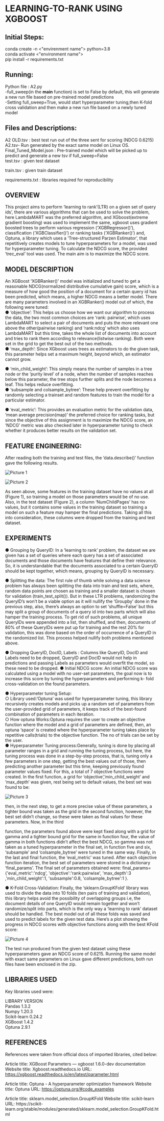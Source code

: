 # LEARNING-TO-RANK USING XGBOOST

## Initial Steps:
 
conda create -n <"envirenment name"> python=3.8 <br>
conda activate <"environment name"> <br>
pip install -r requirements.txt

## Running:

Python file : A2.py <br>
-full_sweep(in the __main__ function) is set to False by default, this will generate a new run file based on pre-trained model predictions <br>
-Setting full_sweep=True, would start hyperparameter tuning,then K-fold cross validation and then make a new run file
	based on a newly tuned model

## Files and Descriptions:


A2 OLD.tsv : best test run out of the three sent for scoring (NDCG 0.6215) <br>
A2.tsv- Run generated by the exact same model on Linux OS. <br>
Final_Tuned_Model.json : Pre-trained model which will be picked up to predict and generate a new 
			tsv if full_sweep=False <br>
test.tsv : given test dataset <br>
	
train.tsv : given train dataset <br>

requirements.txt : libraries required for reproducibility
## OVERVIEW
This project aims to perform ‘learning to rank’(LTR) on a given set of query ids’, there are various algorithms that can be used to solve the problem, here LambdaMART was the preferred algorithm, and XGboost(extreme gradient boosting) was used to implement the same, xgboost uses gradient boosted trees to perform various regression (‘XGBRegressor()’), classification (‘XGBClassifier()’) or ranking tasks (‘XGBRanker()’) and, Optuna, a library which uses a ‘Tree-structured Parzen Estimator’, that repetitively creates models to tune hyperparameters for a model, was used for hyperparameter tuning. To calculate the NDCG score, the provided ‘trec_eval’ tool was used. The main aim is to maximize the NDCG score.
## MODEL DESCRIPTION
An XGBoost ‘XGBRanker()’ model was initialized and tuned to get a reasonable NDCG(normalized distributive cumulative gain) score, which is a measure of how good the position of a document for a certain query id has been predicted, which means, a higher NDCG means a better model. There are many parameters involved in an XGBRanker() model out of which, the following were tuned: <br>
●	‘objective’: This helps us choose how we want our algorithm to process the data, the two most common choices are ‘rank: pairwise’, which uses LambdaMART to select a pair of documents and puts the more relevant one above the other(pairwise ranking) and ‘rank:ndcg’ which also uses LambdaMART but this time, takes the whole list of documents into account and tries to rank them according to relevance(listwise ranking). Both were set in the grid to get the best out of the two methods. <br>
●	‘max_depth’: Since XGboost uses trees as estimators to do the given task, this parameter helps set a maximum height, beyond which, an estimator cannot grow. <br>

●	‘min_child_weight’: This simply means the number of samples in a tree node or the ‘purity level’ of a node, when the number of samples reaches below this parameter, the tree stops further splits and the node becomes a leaf. This helps reduce overfitting. <br>
●	‘subsample and colsample_bytree’: These help prevent overfitting by randomly selecting a trainset and random features to train the model for a particular estimator. <br>

●	‘eval_metric’: This provides an evaluation metric for the validation data, ‘mean average precision(map)’ the preferred choice for ranking tasks, but since the objective of this assignment is to maximize the NDCG score, an ‘NDCG’ metric was also checked later in hyperparameter tuning to check whether it produces better results on the validation set.
 
## FEATURE ENGINEERING:

After reading both the training and test files, the ‘data.describe()’ function gave the
following results.

![Picture 1](https://github.com/29xghost/Learning-to-Rank-XGBoost-Optuna/blob/main/Images/Picture1.jpg)

![Picture 2](https://github.com/29xghost/Learning-to-Rank-XGBoost-Optuna/blob/main/Images/Picture2.jpg)



As seen above, some features in the training dataset have no values at all (Figure 1), so training a model on those parameters would be of no use. Also, in the test dataset (Figure 2), a column ‘NumChildPages’ has no values, but it contains some values in the training dataset so training a model on such a feature may hamper the final predictions.
Taking all this into consideration, these columns were dropped from the training and test dataset.
## EXPERIMENTS
●	Grouping by QueryID:
In a ‘learning to rank’ problem, the dataset we are given has a set of queries where each query has a set of associated documents and those documents have features that define their relevance. So, it is understandable that the documents associated to a certain QueryID should be kept together, which means, grouping by QueryID is necessary.
 
●	Splitting the data:
The first rule of thumb while solving a data science problem has always been splitting the data into train and test sets, where, random data points are chosen as training and a smaller dataset is chosen for validation (train_test_split()). But in these LTR problems, randomizing the QueryID’s won’t be a viable option as it will nullify the ‘Groupby’ done in the previous step, also, there’s always an option to set ‘shuffle=False’ but this may split a group of documents of a query id into two parts which will also hamper the training process. To get rid of such problems, all unique QueryIDs were appended into a list, then shuffled, and then, documents of 80% of these QueryIDs were put up for training and the rest 20% for validation, this was done based on the order of occurrence of a QueryID in the randomized list. This process helped nullify both problems mentioned above.

●	Dropping QueryID, DocID, Labels : Columns like QueryID, DocID and Labels need to be dropped, QueryID and DocID would not help in predictions and passing Labels as parameters would overfit the model, so these need to be dropped.
●	Initial NDCG score:
An initial NDCG score was calculated using a model with no user-set parameters, the goal now is to increase this score by tuning the hyperparameters and performing k- fold cross-validation on the found parameters.

●	Hyperparameter tuning Setup: <br>
○	Library used:‘Optuna’ was used for hyperparameter tuning, this library recursively creates models and picks up a random set of parameters from the user-provided grid of parameters, it keeps track of the best-found combination of parameters in each iteration. <br>
○	How optuna Works:Optuna requires the user to create an objective function where the model and a grid of parameters are defined, then, an optuna ‘space’ is created where the hyperparameter tuning takes place by repetitive calls(trials) to the objective function. The no of trials can be set by the user. <br>
●	Hyperparameter Tuning process:Generally, tuning is done by placing all parameter ranges in a grid and running the tuning process, but here, the tuning process was done in a step-by-step process, that is, tuning only a few parameters in one step, getting the best values out of those, then predicting another parameter but this time, keeping previously found parameter values fixed. For this, a total of 7 objective functions were created. In the first function, a grid for ‘objective’,’min_child_weight’ and ‘max_depth’ was given, rest being set to default values, the best set was found to be:

![Picture 3](https://github.com/29xghost/Learning-to-Rank-XGBoost-Optuna/blob/main/Images/Picture3.jpg)

then, in the next step, to get a more precise value of these parameters, a tighter bound was taken as the grid in the second function, however, the best set didn’t change, so these were taken as final values for these parameters. Now, in the third
 
function, the parameters found above were kept fixed along with a grid for gamma and a tighter bound grid for the same in function four, the value of gamma in both functions didn’t affect the best NDCG, so gamma was not taken as a tuned hyperparameter in the final set, in function five and six, ‘subsample’ and ‘colsample_bytree’ were tuned in the same way. Finally, in the last and final function, the ‘eval_metric’ was tuned. After each objective function iteration, the best set of parameters were stored in a dictionary ‘final_params’. The final set of parameters obtained were:
final_params=  {'eval_metric':'ndcg',  'objective':'rank:pairwise',  'max_depth':3
,'min_child_weight':1, 'subsample':0.8, 'colsample_bytree':1 }. <br>

●	K-Fold Cross-Validation:
Finally, the ‘sklearn.GroupKFold’ library was used to divide the data into 10 folds (ten pairs of training and validation), this library helps avoid the possibility of overlapping groups i.e, the document details of one QueryID would remain together and won’t randomize/split into parts, which is the only way a ‘learning to rank’ dataset should be handled. The best model out of all these folds was saved and used to predict labels for the given test data.
Here’s a plot showing the progress in NDCG scores with objective functions along with the best KFold score:

![Picture 4](https://github.com/29xghost/Learning-to-Rank-XGBoost-Optuna/blob/main/Images/Picture4.jpg)



The test run produced from the given test dataset using these hyperparameters gave an NDCG score of 0.6215. Running the same model with exact same parameters on Linux gave different predictions, both run files have been enclosed in the zip.
## LIBRARIES USED
Key libraries used were:

LIBRARY	VERSION<br>
Pandas	1.3.2<br>
Numpy	1.20.3<br>
Scikit-learn	0.24.2<br>
XGBoost	1.4.2<br>
Optuna	2.9.1<br>
 

## REFERENCES
References were taken from official docs of imported libraries, cited below:


Article title:	XGBoost Parameters — xgboost 1.6.0-dev documentation Website title: Xgboost.readthedocs.io
URL:	https://xgboost.readthedocs.io/en/latest/parameter.html

Article title:	Optuna - A hyperparameter optimization framework Website title: Optuna
URL:	https://optuna.org/#code_examples

Article title:	sklearn.model_selection.GroupKFold Website title: scikit-learn
URL:	https://scikit- learn.org/stable/modules/generated/sklearn.model_selection.GroupKFold.html
